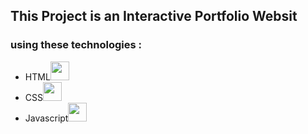 <h2>This Project  is an Interactive Portfolio Websit</h>
<h3>using these technologies :</h3>
<ul>
  <li>HTML<img justify-content = center align-items=center width = 30 src= "https://th.bing.com/th/id/OIP.MQOaU6tX8AtO_zP7e8-i6AHaHa?rs=1&pid=ImgDetMain"></li>
  <li>CSS<img justify-content = center align-items=center width = 30 src= "https://th.bing.com/th?id=OIP.NccvSu6Gut1HXGwUTBKYKgHaH3&w=242&h=257&c=8&rs=1&qlt=90&o=6&pid=3.1&rm=2"></li>
  <li>Javascript<img justify-content = center align-items=center width = 30 src= "https://th.bing.com/th/id/OIP.JroZA6yi2vhYkSOENfSsVgHaIh?rs=1&pid=ImgDetMain"></li>
</ul>
